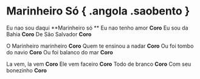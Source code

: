 # Marinheiro Só { .angola .saobento }

Eu nao sou daqui
**Marinheiro só **
Eu nao tenho amor
**Coro**
Eu sou da Bahia
**Coro**
De São Salvador
**Coro**

O Marinheiro marinheiro
**Coro**
Quem te ensinou a nadar
**Coro**
Ou foi tombo do navio
**Coro**
Ou foi balanco do mar
**Coro**

La vem, la vem
**Coro**
Ele vem faceiro
**Coro**
Todo de branco
**Coro**
Com seu bonezinho
**Coro**


[1]: http://capoeirasongbook.com/2011/07/16/marinheiro/
